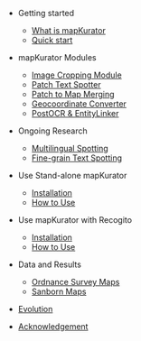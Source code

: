- Getting started
  
  - [What is mapKurator](docs/introduction.md)
  - [Quick start](docs/quickstart.md)

- mapKurator Modules
  - [Image Cropping Module](docs/modules/crop.md)
  - [Patch Text Spotter](docs/modules/spot.md)
  - [Patch to Map Merging](docs/modules/merge.md)
  - [Geocoordinate Converter](docs/modules/geo-convert.md)
  - [PostOCR & EntityLinker](docs/modules/postocr.md)

- Ongoing Research
  - [Multilingual Spotting](docs/multilingual.md)
  - [Fine-grain Text Spotting](docs/finegrain.md)

- Use Stand-alone mapKurator

  - [Installation](docs/install1.md)
  - [How to Use](docs/how-to-use-1.md)
  

- Use mapKurator with Recogito
  - [Installation](docs/install2.md)
  - [How to Use](docs/how-to-use-2.md)

- Data and Results
  - [Ordnance Survey Maps](docs/os.md)
  - [Sanborn Maps](docs/sanborn.md)

- [Evolution](docs/evolution.md)
- [Acknowledgement](docs/ack.md)
